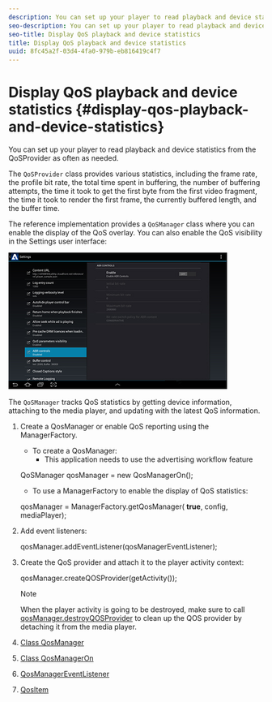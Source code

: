 ```yaml
---
description: You can set up your player to read playback and device statistics from the QoSProvider as often as needed.
seo-description: You can set up your player to read playback and device statistics from the QoSProvider as often as needed.
seo-title: Display QoS playback and device statistics
title: Display QoS playback and device statistics
uuid: 8fc45a2f-03d4-4fa0-979b-eb816419c4f7
---
```


# Display QoS playback and device statistics {#display-qos-playback-and-device-statistics}

You can set up your player to read playback and device statistics from the QoSProvider as often as needed.

The `QoSProvider` class provides various statistics, including the frame rate, the profile bit rate, the total time spent in buffering, the number of buffering attempts, the time it took to get the first byte from the first video fragment, the time it took to render the first frame, the currently buffered length, and the buffer time.

The reference implementation provides a `QoSManager` class where you can enable the display of the QoS overlay. You can also enable the QoS visibility in the Settings user interface:

![](assets/qos-configuration.jpg)

The `QoSManager` tracks QoS statistics by getting device information, attaching to the media player, and updating with the latest QoS information.

1. Create a QosManager or enable QoS reporting using the ManagerFactory.

   * To create a QosManager:
        * This application needs to use the advertising workflow feature 
   
   QoSManager qosManager = new QosManagerOn();

    * To use a ManagerFactory to enable the display of QoS statistics:
    
    qosManager = ManagerFactory.getQosManager( 
    <b>true</b>, config, mediaPlayer);

2. Add event listeners:

   qosManager.addEventListener(qosManagerEventListener);

3. Create the QoS provider and attach it to the player activity context:

   qosManager.createQOSProvider(getActivity());

   >[!NOTE]
   >
   >When the player activity is going to be destroyed, make sure to call [qosManager.destroyQOSProvider](https://help.adobe.com/en_US/primetime/reference_implementation/android/javadoc/com/adobe/primetime/reference/manager/QosManager.html#destroyQOSProvider()) to clean up the QOS provider by detaching it from the media player.

4. [Class QosManager](https://help.adobe.com/en_US/primetime/reference_implementation/android/javadoc/com/adobe/primetime/reference/manager/QosManager.html)
5. [Class QosManagerOn](https://help.adobe.com/en_US/primetime/reference_implementation/android/javadoc/com/adobe/primetime/reference/manager/QosManagerOn.html)
6. [QosManagerEventListener](https://help.adobe.com/en_US/primetime/reference_implementation/android/javadoc/com/adobe/primetime/reference/manager/QosManager.QosManagerEventListener.html)
7. [QosItem](https://help.adobe.com/en_US/primetime/reference_implementation/android/javadoc/com/adobe/primetime/reference/manager/QosManager.QosItem.html)
